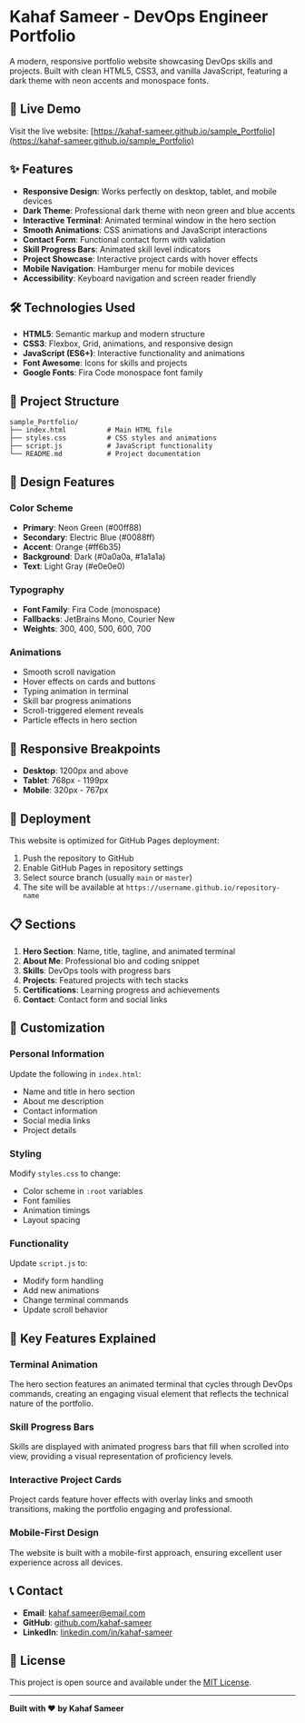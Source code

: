 # Kahaf Sameer - DevOps Engineer Portfolio

A modern, responsive portfolio website showcasing DevOps skills and projects. Built with clean HTML5, CSS3, and vanilla JavaScript, featuring a dark theme with neon accents and monospace fonts.

## 🚀 Live Demo

Visit the live website: [https://kahaf-sameer.github.io/sample_Portfolio](https://kahaf-sameer.github.io/sample_Portfolio)

## ✨ Features

- **Responsive Design**: Works perfectly on desktop, tablet, and mobile devices
- **Dark Theme**: Professional dark theme with neon green and blue accents
- **Interactive Terminal**: Animated terminal window in the hero section
- **Smooth Animations**: CSS animations and JavaScript interactions
- **Contact Form**: Functional contact form with validation
- **Skill Progress Bars**: Animated skill level indicators
- **Project Showcase**: Interactive project cards with hover effects
- **Mobile Navigation**: Hamburger menu for mobile devices
- **Accessibility**: Keyboard navigation and screen reader friendly

## 🛠️ Technologies Used

- **HTML5**: Semantic markup and modern structure
- **CSS3**: Flexbox, Grid, animations, and responsive design
- **JavaScript (ES6+)**: Interactive functionality and animations
- **Font Awesome**: Icons for skills and projects
- **Google Fonts**: Fira Code monospace font family

## 📁 Project Structure

```
sample_Portfolio/
├── index.html          # Main HTML file
├── styles.css          # CSS styles and animations
├── script.js           # JavaScript functionality
└── README.md           # Project documentation
```

## 🎨 Design Features

### Color Scheme
- **Primary**: Neon Green (#00ff88)
- **Secondary**: Electric Blue (#0088ff)
- **Accent**: Orange (#ff6b35)
- **Background**: Dark (#0a0a0a, #1a1a1a)
- **Text**: Light Gray (#e0e0e0)

### Typography
- **Font Family**: Fira Code (monospace)
- **Fallbacks**: JetBrains Mono, Courier New
- **Weights**: 300, 400, 500, 600, 700

### Animations
- Smooth scroll navigation
- Hover effects on cards and buttons
- Typing animation in terminal
- Skill bar progress animations
- Scroll-triggered element reveals
- Particle effects in hero section

## 📱 Responsive Breakpoints

- **Desktop**: 1200px and above
- **Tablet**: 768px - 1199px
- **Mobile**: 320px - 767px

## 🚀 Deployment

This website is optimized for GitHub Pages deployment:

1. Push the repository to GitHub
2. Enable GitHub Pages in repository settings
3. Select source branch (usually `main` or `master`)
4. The site will be available at `https://username.github.io/repository-name`

## 📋 Sections

1. **Hero Section**: Name, title, tagline, and animated terminal
2. **About Me**: Professional bio and coding snippet
3. **Skills**: DevOps tools with progress bars
4. **Projects**: Featured projects with tech stacks
5. **Certifications**: Learning progress and achievements
6. **Contact**: Contact form and social links

## 🔧 Customization

### Personal Information
Update the following in `index.html`:
- Name and title in hero section
- About me description
- Contact information
- Social media links
- Project details

### Styling
Modify `styles.css` to change:
- Color scheme in `:root` variables
- Font families
- Animation timings
- Layout spacing

### Functionality
Update `script.js` to:
- Modify form handling
- Add new animations
- Change terminal commands
- Update scroll behavior

## 🌟 Key Features Explained

### Terminal Animation
The hero section features an animated terminal that cycles through DevOps commands, creating an engaging visual element that reflects the technical nature of the portfolio.

### Skill Progress Bars
Skills are displayed with animated progress bars that fill when scrolled into view, providing a visual representation of proficiency levels.

### Interactive Project Cards
Project cards feature hover effects with overlay links and smooth transitions, making the portfolio engaging and professional.

### Mobile-First Design
The website is built with a mobile-first approach, ensuring excellent user experience across all devices.

## 📞 Contact

- **Email**: kahaf.sameer@email.com
- **GitHub**: [github.com/kahaf-sameer](https://github.com/kahaf-sameer)
- **LinkedIn**: [linkedin.com/in/kahaf-sameer](https://linkedin.com/in/kahaf-sameer)

## 📄 License

This project is open source and available under the [MIT License](LICENSE).

---

**Built with ❤️ by Kahaf Sameer**
